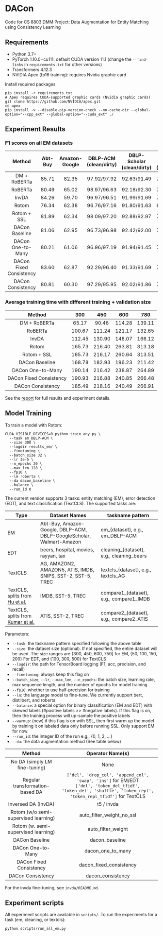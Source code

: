 # DACon
Code for CS 8803 DMM Project: Data Augmentation for Entity Matching using Consistency Learning

## Requirements

* Python 3.7+
* PyTorch 1.10.0+cu111: default CUDA version 11.1 (change the `--find-links` in `requirements.txt` for other versions)
* Transformers 4.12.3
* NVIDIA Apex (fp16 training): requires Nvidia graphic card

Install required packages
```
pip install -r requirements.txt
# Apex requires CUDA-supported graphic cards (Nvidia graphic cards)
git clone https://github.com/NVIDIA/apex.git
cd apex
pip install -v --disable-pip-version-check --no-cache-dir --global-option="--cpp_ext" --global-option="--cuda_ext" ./
```

## Experiment Results

### F1 scores on all EM datasets
|         Method          | Abt-Buy | Amazon-Google | DBLP-ACM (clean/dirty) | DBLP-Scholar (clean/dirty) | Walmart-Amazon (clean/dirty) |
|:-----------------------:|:-------:|:-------------:|:----------------------:|:--------------------------:|:----------------------------:|
|      DM + RoBERTa       |  85.71  |     82.35     |      97.92/97.92       |        92.63/91.49         |         72.73/67.92          |
|         RoBERTa         |  80.49  |     65.02     |      98.97/96.63       |        92.18/92.30         |         71.50/73.55          |
|          InvDA          |  84.26  |     59.70     |      96.97/96.51       |        91.99/91.69         |         71.85/73.48          |
|          Rotom          |  76.34  |     62.38     |      96.76/97.16       |        91.80/91.63         |         66.28/76.66          |
|       Rotom + SSL       |  81.89  |     62.34     |      98.09/97.20       |        92.88/92.97         |         72.19/71.55          |
|     DACon Baseline      |  81.06  |     62.95     |      96.73/96.98       |        92.42/92.00         |         73.71/71.91          |
|    DACon One-to-Many    |  80.21  |     61.06     |      96.96/97.19       |        91.94/91.45         |         76.88/75.14          |
| DACon Fixed Consistency |  83.60  |     62.87     |      92.29/96.40       |        91.33/91.69         |         78.93/74.18          |
|    DACon Consistency    |  80.81  |     60.30     |      97.29/95.95       |        92.02/91.86         |         74.60/72.11          |

### Average training time with different training + validation size
|         Method          |  300   |  450   |  600   |  780   |
|:-----------------------:|:------:|:------:|:------:|:------:|
|      DM + RoBERTa       | 65.17  | 90.46  | 114.28 | 139.11 |
|         RoBERTa         | 100.67 | 111.24 | 121.17 | 132.65 |
|          InvDA          | 112.45 | 130.90 | 148.07 | 166.12 |
|          Rotom          | 165.73 | 216.40 | 263.81 | 313.18 |
|       Rotom + SSL       | 165.73 | 216.17 | 260.64 | 313.51 |
|     DACon Baseline      | 168.78 | 182.93 | 196.23 | 211.42 |
|    DACon One-to-Many    | 190.14 | 216.42 | 238.87 | 264.89 |
| DACon Fixed Consistency | 190.93 | 216.88 | 240.85 | 266.48 |
|    DACon Consistency    | 185.49 | 218.16 | 240.49 | 266.91 |

See the [report](cs-8803-dmm-project-report-achen353-cchang397.pdf) for full results and experiment details.

## Model Training

To train a model with Rotom:
```
CUDA_VISIBLE_DEVICES=0 python train_any.py \
  --task em_DBLP-ACM \
  --size 300 \
  --logdir results_em/ \
  --finetuning \
  --batch_size 32 \
  --lr 3e-5 \
  --n_epochs 20 \
  --max_len 128 \
  --fp16 \
  --lm roberta \
  --da dacon_baseline \
  --balance \
  --run_id 0
```

The current version supports 3 tasks: entity matching (EM), error detection (EDT), and text classification (TextCLS). The supported tasks are:

| Type    | Dataset Names                                                        | taskname pattern                         |
|---------|----------------------------------------------------------------------|------------------------------------------|
| EM      | Abt-Buy, Amazon-Google, DBLP-ACM, DBLP-GoogleScholar, Walmart-Amazon | em_{dataset}, e.g., em_DBLP-ACM          |
| EDT     | beers, hospital, movies, rayyan, tax                                 | cleaning_{dataset}, e.g., cleaning_beers |
| TextCLS | AG, AMAZON2, AMAZON5, ATIS, IMDB, SNIPS, SST-2, SST-5, TREC          | textcls_{dataset}, e.g., textcls_AG      |
| TextCLS, splits from [Hu et al.](https://arxiv.org/pdf/1910.12795.pdf) | IMDB, SST-5, TREC | compare1_{dataset}, e.g., compare1_IMDB |
| TextCLS, splits from [Kumar et al.](https://arxiv.org/pdf/2003.02245.pdf) | ATIS, SST-2, TREC | compare2_{dataset}, e.g., compare2_ATIS |

Parameters:
* ``--task``: the taskname pattern specified following the above table
* ``--size``: the dataset size (optional). If not specified, the entire dataset will be used. The size ranges are {300, 450, 600, 750} for EM, {50, 100, 150, 200} For EDT, and {100, 300, 500} for TextCLS
* ``--logdir``: the path for TensorBoard logging (F1, acc, precision, and recall)
* ``--finetuning``: always keep this flag on
* ``--batch_size``, ``--lr``, ``--max_len``, ``--n_epochs``: the batch size, learning rate, max sequence length, and the number of epochs for model training
* ``--fp16``: whether to use half-precision for training
* ``--lm``: the language model to fine-tune. We currently support bert, distilbert, and roberta
* ``--balance``: a special option for binary classification (EM and EDT) with skewed labels (#positive labels >> #negative labels). If this flag is on, then the training process will up-sample the positive labels
* ``--warmup``: (new) if this flag is on with SSL, then first warm up the model by training it on labeled data only before running SSL. Only support EM for now.
* ``--run_id``: the integer ID of the run e.g., {0, 1, 2, ...}
* ``--da``: the data augmentation method (See table below)

|                      Method                       |                                                                              Operator Name(s)                                                                             |
|:-------------------------------------------------:|:-------------------------------------------------------------------------------------------------------------------------------------------------------------------------:|
|           No DA (simply LM fine-tuning)           |                                                                                    None                                                                                   |
|          Regular transformation-based DA          | ``['del', 'drop_col', 'append_col', 'swap', 'ins']`` for EM/EDT <br> ``['del', 'token_del_tfidf', 'token_del', 'shuffle', 'token_repl', 'token_repl_tfidf']`` for TextCLS |
|                Inversed DA (InvDA)                |                                                                                 t5 / invda                                                                                |
|       Rotom (w/o semi-supervised learning)        |                                                                         auto_filter_weight_no_ssl                                                                         |
|        Rotom (w. semi-supervised learning)        |                                                                             auto_filter_weight                                                                            |
|                  DACon Baseline                   |                                                                             dacon_baseline                                                                                |
|                 DACon One-to-Many                 |                                                                             dacon_one_to_many                                                                             |
|              DACon Fixed Consistency              |                                                               dacon_fixed_consistency                                                                       |
|                 DACon Consistency                 |                                                               dacon_consistency                                                                             |

For the invda fine-tuning, see ``invda/README.md``.


## Experiment scripts

All experiment scripts are available in ``scripts/``. To run the experiments for a task (em, cleaning, or textcls):
```
python scripts/run_all_em.py
```
